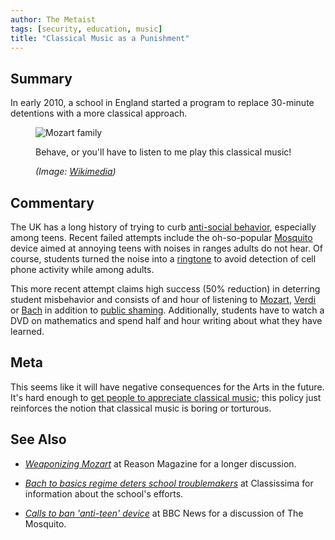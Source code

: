 ```yaml
---
author: The Metaist
tags: [security, education, music]
title: "Classical Music as a Punishment"
---
```


## Summary

<div class="entry-summary" markdown="1">

In early 2010, a school in England started a program
to replace 30-minute detentions with a more classical approach.

</div>

[wiki-mozart]: http://en.wikipedia.org/wiki/Wolfgang_Amadeus_Mozart
[wiki-verdi]: http://en.wikipedia.org/wiki/Giuseppe_Verdi
[wiki-bach]: http://en.wikipedia.org/wiki/Johann_Sebastian_Bach

<figure markdown="1">

![Mozart family]({{thumbnail}})

<figcaption>
  Behave, or you'll have to listen to me play this classical music!
  <address markdown="1">

(Image: [Wikimedia](http://commons.wikimedia.org/wiki/File:Mozart_family_crop.jpg))</address>

</figcaption>
</figure><!--more-->

## Commentary

The UK has a long history of trying to curb
[anti-social behavior](http://en.wikipedia.org/wiki/Anti-social_behaviour),
especially among teens. Recent failed attempts include the
oh-so-popular [Mosquito][3] device aimed at annoying teens with noises
in ranges adults do not hear. Of course, students turned the noise into
a [ringtone](http://en.wikipedia.org/wiki/The_Mosquito#Teen_Buzz_ringtone)
to avoid detection of cell phone activity while among adults.

This more recent attempt claims high success (50% reduction) in
deterring student misbehavior and consists of and hour of listening to
[Mozart][wiki-mozart], [Verdi][wiki-verdi] or [Bach][wiki-bach]
in addition to [public shaming](http://en.wikipedia.org/wiki/Shame#Shame_campaign).
Additionally, students have to watch a DVD on mathematics and spend
half and hour writing about what they have learned.

## Meta

This seems like it will have negative consequences for the Arts in the future.
It's hard enough to [get people to appreciate classical music]({{BLOG_URL}}/2010/12/dr-tae-on-teaching-and-learning.html);
this policy just reinforces the notion that classical music is boring or torturous.

## See Also

- <cite>[Weaponizing Mozart][1]</cite>
  at <span class="vcard org fn">Reason Magazine</span>
  for a longer discussion.

- <cite>[Bach to basics regime deters school troublemakers][2]</cite>
  at <span class="vcard org fn">Classissima</span>
  for information about the school's efforts.

- <cite>[Calls to ban 'anti-teen' device][3]</cite>
  at <span class="vcard org fn">BBC News</span>
  for a discussion of The Mosquito.

[1]: http://reason.com/archives/2010/02/24/weoponizing-mozart/singlepage
[2]: http://www.classissima.com/en/news/113683-Bach-to-basics-regime-deters-school-troublemakers/
[3]: http://news.bbc.co.uk/2/hi/7240180.stm
